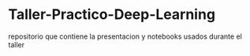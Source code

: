 # Taller-Practico-Deep-Learning
repositorio que contiene la presentacion y notebooks usados durante el taller
